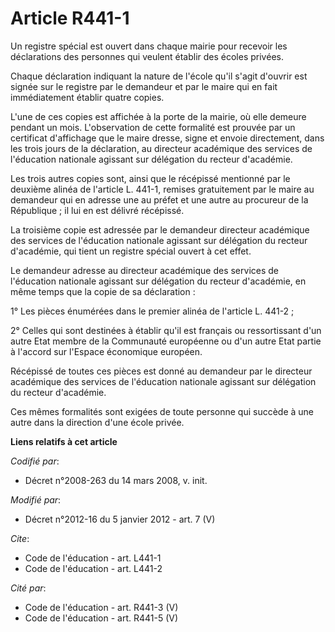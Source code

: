 # Article R441-1

Un registre spécial est ouvert dans chaque mairie pour recevoir les déclarations des personnes qui veulent établir des écoles
privées. 

Chaque déclaration indiquant la nature de l'école qu'il s'agit d'ouvrir est signée sur le registre par le demandeur et par le
maire qui en fait immédiatement établir quatre copies. 

L'une de ces copies est affichée à la porte de la mairie, où elle demeure pendant un mois. L'observation de cette formalité
est prouvée par un certificat d'affichage que le maire dresse, signe et envoie directement, dans les trois jours de la
déclaration, au directeur académique des services de l'éducation nationale agissant sur délégation du recteur d'académie. 

Les trois autres copies sont, ainsi que le récépissé mentionné par le deuxième alinéa de l'article L. 441-1, remises
gratuitement par le maire au demandeur qui en adresse une au préfet et une autre au procureur de la République ; il lui en
est délivré récépissé. 

La troisième copie est adressée par le demandeur directeur académique des services de l'éducation nationale agissant sur
délégation du recteur d'académie, qui tient un registre spécial ouvert à cet effet. 

Le demandeur adresse au directeur académique des services de l'éducation nationale agissant sur délégation du recteur
d'académie, en même temps que la copie de sa déclaration : 

1° Les pièces énumérées dans le premier alinéa de l'article L. 441-2 ; 

2° Celles qui sont destinées à établir qu'il est français ou ressortissant d'un autre Etat membre de la Communauté européenne
ou d'un autre Etat partie à l'accord sur l'Espace économique européen. 

Récépissé de toutes ces pièces est donné au demandeur par le directeur académique des services de l'éducation nationale
agissant sur délégation du recteur d'académie. 

Ces mêmes formalités sont exigées de toute personne qui succède à une autre dans la direction d'une école privée.

**Liens relatifs à cet article**

_Codifié par_:

  - Décret n°2008-263 du 14 mars 2008, v. init.

_Modifié par_:

  - Décret n°2012-16 du 5 janvier 2012 - art. 7 (V)

_Cite_:

  - Code de l'éducation - art. L441-1
  - Code de l'éducation - art. L441-2

_Cité par_:

  - Code de l'éducation - art. R441-3 (V)
  - Code de l'éducation - art. R441-5 (V)
